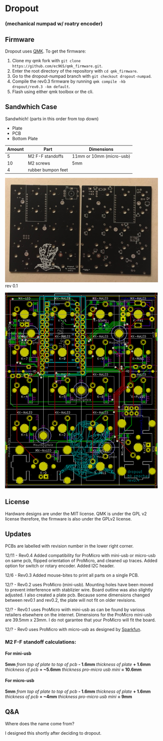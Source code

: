 # Dropout 
### (mechanical numpad w/ roatry encoder)


## Firmware
Dropout uses [QMK](https://github.com/qmk/qmk_firmware).
To get the firmware:
1. Clone my qmk fork with `git clone https://github.com/ec965/qmk_firmware.git`.
2. Enter the root directory of the repository with `cd qmk_firmware`.
2. Go to the dropout-numpad branch with `git checkout dropout-numpad`.
3. Compile the rev0.3 firmware by running `qmk compile -kb dropout/rev0.3 -km default`.
4. Flash using either qmk toolbox or the cli.

## Sandwhich Case
Sandwhich! (parts in this order from top down)
*  Plate
*  PCB
*  Bottom Plate

Amount | Part | Dimensions
--- | --- | ---
5 | M2 F-F standoffs | 11mm or 10mm (micro-usb)
10 | M2 screws | 5mm
4 | rubber bumpon feet

![rev0.1](./graphics/pcb-top-down.JPG "rev0.1")
rev 0.1

![pcb](./graphics/pcb.png "PCB")

## License
Hardware designs are under the MIT license. QMK is under the GPL v2 license therefore, the firmware is also under the GPLv2 license.

## Updates
PCBs are labelled with revision number in the lower right corner.

12/11 - Rev0.4 Added compatibility for ProMicro with mini-usb or micro-usb on same pcb, flipped orientation of ProMicro, and cleaned up traces.
Added option for switch or rotary encoder. Added I2C header.

12/6 - Rev0.3 Added mouse-bites to print all parts on a single PCB.

12/? - Rev0.2 uses ProMicro (mini-usb). Mounting holes have been moved to prevent interference with stablizier wire. Board outline was also slightly adjusted. I also created a plate pcb. Because some dimensions changed between rev0.1 and rev0.2, the plate will not fit on older revisions.

12/? - Rev0.1 uses ProMicro wiith mini-usb as can be found by various retailers elsewhere on the internet. 
Dimensions for the ProMicro mini-usb are 39.5mm x 23mm. I do not garantee that your ProMicro will fit the board.

12/? - Rev0 uses ProMicro with micro-usb as designed by [Sparkfun](https://www.sparkfun.com/products/12640).

### M2 F-F standoff calculations:
#### For mini-usb
**5mm** _from top of plate to top of pcb_ **- 1.6mm** _thickness of plate_ **+ 1.6mm** _thickness of pcb_ **+ ~5.6mm** _thickness pro-micro usb mini_ **= 10.6mm**
#### For micro-usb
**5mm** _from top of plate to top of pcb_ **- 1.6mm** _thickness of plate_ **+ 1.6mm** _thickness of pcb_ **+ ~4mm** _thickness pro-micro usb mini_ **= 9mm**

## Q&A
Where does the name come from?

I designed this shortly after deciding to dropout.

